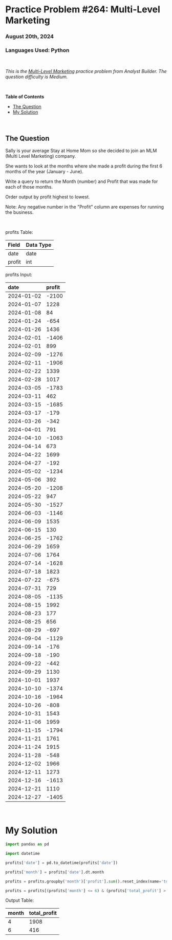 # **Practice Problem #264: Multi-Level Marketing**
### August 20th, 2024
### Languages Used: Python

<br>

*This is the [Multi-Level Marketing](https://www.analystbuilder.com/questions/multi-level-marketing-VXWrg) practice problem from Analyst Builder. The question difficulty is Medium.*

<br>

**Table of Contents**

-   [The Question](#the-question)
-   [My Solution](#my-solution)
  
<br>

## The Question

Sally is your average Stay at Home Mom so she decided to join an MLM (Multi Level Marketing) company.

She wants to look at the months where she made a profit during the first 6 months of the year (January - June).

Write a query to return the Month (number) and Profit that was made for each of those months.

Order output by profit highest to lowest.

Note: Any negative number in the "Profit" column are expenses for running the business.

<br>

profits Table:

| Field  | Data Type |
| :----- | :-------- |
| date   | date      |
| profit | int       |

profits Input:

| date       | profit |
| :--------- | :----- |
| 2024-01-02 | \-2100 |
| 2024-01-07 | 1228   |
| 2024-01-08 | 84     |
| 2024-01-24 | \-654  |
| 2024-01-26 | 1436   |
| 2024-02-01 | \-1406 |
| 2024-02-01 | 899    |
| 2024-02-09 | \-1276 |
| 2024-02-11 | \-1906 |
| 2024-02-22 | 1339   |
| 2024-02-28 | 1017   |
| 2024-03-05 | \-1783 |
| 2024-03-11 | 462    |
| 2024-03-15 | \-1685 |
| 2024-03-17 | \-179  |
| 2024-03-26 | \-342  |
| 2024-04-01 | 791    |
| 2024-04-10 | \-1063 |
| 2024-04-14 | 673    |
| 2024-04-22 | 1699   |
| 2024-04-27 | \-192  |
| 2024-05-02 | \-1234 |
| 2024-05-06 | 392    |
| 2024-05-20 | \-1208 |
| 2024-05-22 | 947    |
| 2024-05-30 | \-1527 |
| 2024-06-03 | \-1146 |
| 2024-06-09 | 1535   |
| 2024-06-15 | 130    |
| 2024-06-25 | \-1762 |
| 2024-06-29 | 1659   |
| 2024-07-06 | 1764   |
| 2024-07-14 | \-1628 |
| 2024-07-18 | 1823   |
| 2024-07-22 | \-675  |
| 2024-07-31 | 729    |
| 2024-08-05 | \-1135 |
| 2024-08-15 | 1992   |
| 2024-08-23 | 177    |
| 2024-08-25 | 656    |
| 2024-08-29 | \-697  |
| 2024-09-04 | \-1129 |
| 2024-09-14 | \-176  |
| 2024-09-18 | \-190  |
| 2024-09-22 | \-442  |
| 2024-09-29 | 1130   |
| 2024-10-01 | 1937   |
| 2024-10-10 | \-1374 |
| 2024-10-16 | \-1964 |
| 2024-10-26 | \-808  |
| 2024-10-31 | 1543   |
| 2024-11-06 | 1959   |
| 2024-11-15 | \-1794 |
| 2024-11-21 | 1761   |
| 2024-11-24 | 1915   |
| 2024-11-28 | \-548  |
| 2024-12-02 | 1966   |
| 2024-12-11 | 1273   |
| 2024-12-16 | \-1613 |
| 2024-12-21 | 1110   |
| 2024-12-27 | \-1405 |

<br>

# My Solution

``` Python
import pandas as pd

import datetime 

profits['date'] = pd.to_datetime(profits['date'])

profits['month'] = profits['date'].dt.month

profits = profits.groupby('month')['profit'].sum().reset_index(name='total_profit')

profits = profits[(profits['month'] <= 6) & (profits['total_profit'] > 0)].sort_values(by='total_profit', ascending=False)
```

Output Table:

| month | total_profit |
| :---- | :----------- |
| 4     | 1908         |
| 6     | 416          |

